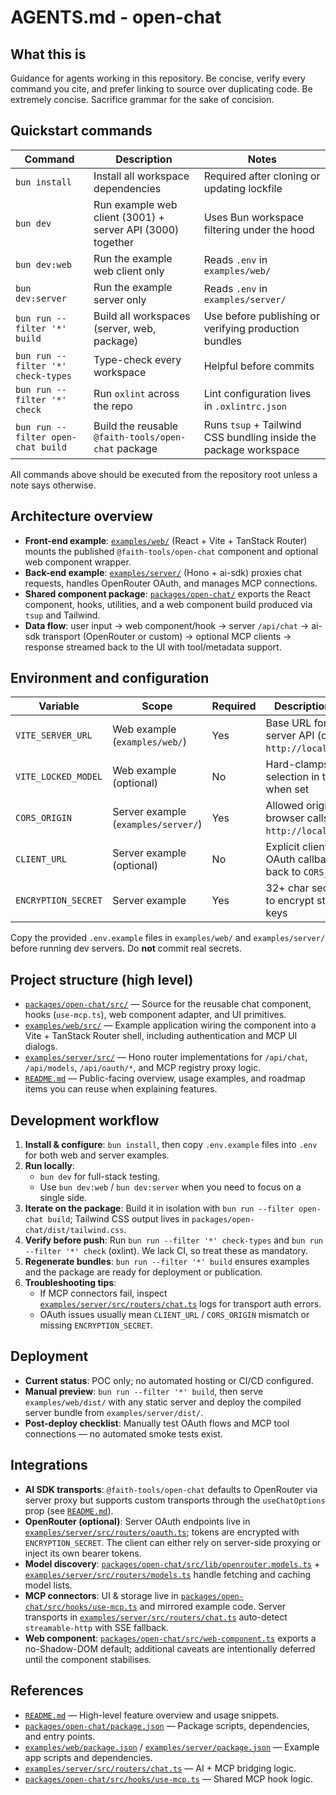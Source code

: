 # AGENTS.md - open-chat
## What this is
Guidance for agents working in this repository. Be concise, verify every command you cite, and prefer linking to source over duplicating code. Be extremely concise. Sacrifice grammar for the sake of concision.

## Quickstart commands
| Command | Description | Notes |
| --- | --- | --- |
| `bun install` | Install all workspace dependencies | Required after cloning or updating lockfile |
| `bun dev` | Run example web client (3001) + server API (3000) together | Uses Bun workspace filtering under the hood |
| `bun dev:web` | Run the example web client only | Reads `.env` in `examples/web/` |
| `bun dev:server` | Run the example server only | Reads `.env` in `examples/server/` |
| `bun run --filter '*' build` | Build all workspaces (server, web, package) | Use before publishing or verifying production bundles |
| `bun run --filter '*' check-types` | Type-check every workspace | Helpful before commits |
| `bun run --filter '*' check` | Run `oxlint` across the repo | Lint configuration lives in `.oxlintrc.json` |
| `bun run --filter open-chat build` | Build the reusable `@faith-tools/open-chat` package | Runs `tsup` + Tailwind CSS bundling inside the package workspace |

All commands above should be executed from the repository root unless a note says otherwise.

## Architecture overview
- **Front-end example**: [`examples/web/`](examples/web/) (React + Vite + TanStack Router) mounts the published `@faith-tools/open-chat` component and optional web component wrapper.
- **Back-end example**: [`examples/server/`](examples/server/) (Hono + ai-sdk) proxies chat requests, handles OpenRouter OAuth, and manages MCP connections.
- **Shared component package**: [`packages/open-chat/`](packages/open-chat/) exports the React component, hooks, utilities, and a web component build produced via `tsup` and Tailwind.
- **Data flow**: user input → web component/hook → server `/api/chat` → ai-sdk transport (OpenRouter or custom) → optional MCP clients → response streamed back to the UI with tool/metadata support.

## Environment and configuration
| Variable | Scope | Required | Description / Notes |
| --- | --- | --- | --- |
| `VITE_SERVER_URL` | Web example (`examples/web/`) | Yes | Base URL for the server API (default `http://localhost:3000`) |
| `VITE_LOCKED_MODEL` | Web example (optional) | No | Hard-clamps model selection in the UI when set |
| `CORS_ORIGIN` | Server example (`examples/server/`) | Yes | Allowed origin for browser calls (e.g., `http://localhost:3001`) |
| `CLIENT_URL` | Server example (optional) | No | Explicit client URL for OAuth callbacks; falls back to `CORS_ORIGIN` |
| `ENCRYPTION_SECRET` | Server example | Yes | 32+ char secret used to encrypt stored API keys |

Copy the provided `.env.example` files in `examples/web/` and `examples/server/` before running dev servers. Do **not** commit real secrets.

## Project structure (high level)
- [`packages/open-chat/src/`](packages/open-chat/src/) — Source for the reusable chat component, hooks (`use-mcp.ts`), web component adapter, and UI primitives.
- [`examples/web/src/`](examples/web/src/) — Example application wiring the component into a Vite + TanStack Router shell, including authentication and MCP UI dialogs.
- [`examples/server/src/`](examples/server/src/) — Hono router implementations for `/api/chat`, `/api/models`, `/api/oauth/*`, and MCP registry proxy logic.
- [`README.md`](README.md) — Public-facing overview, usage examples, and roadmap items you can reuse when explaining features.

## Development workflow
1. **Install & configure**: `bun install`, then copy `.env.example` files into `.env` for both web and server examples.
2. **Run locally**: 
   - `bun dev` for full-stack testing.
   - Use `bun dev:web` / `bun dev:server` when you need to focus on a single side.
3. **Iterate on the package**: Build it in isolation with `bun run --filter open-chat build`; Tailwind CSS output lives in `packages/open-chat/dist/tailwind.css`.
4. **Verify before push**: Run `bun run --filter '*' check-types` and `bun run --filter '*' check` (oxlint). We lack CI, so treat these as mandatory.
5. **Regenerate bundles**: `bun run --filter '*' build` ensures examples and the package are ready for deployment or publication.
6. **Troubleshooting tips**:
   - If MCP connectors fail, inspect [`examples/server/src/routers/chat.ts`](examples/server/src/routers/chat.ts) logs for transport auth errors.
   - OAuth issues usually mean `CLIENT_URL` / `CORS_ORIGIN` mismatch or missing `ENCRYPTION_SECRET`.

## Deployment
- **Current status**: POC only; no automated hosting or CI/CD configured.
- **Manual preview**: `bun run --filter '*' build`, then serve `examples/web/dist/` with any static server and deploy the compiled server bundle from `examples/server/dist/`.
- **Post-deploy checklist**: Manually test OAuth flows and MCP tool connections — no automated smoke tests exist.

## Integrations
- **AI SDK transports**: `@faith-tools/open-chat` defaults to OpenRouter via server proxy but supports custom transports through the `useChatOptions` prop (see [`README.md`](README.md#override-transport-or-lock-a-model-with-usechatoptions)).
- **OpenRouter (optional)**: Server OAuth endpoints live in [`examples/server/src/routers/oauth.ts`](examples/server/src/routers/oauth.ts); tokens are encrypted with `ENCRYPTION_SECRET`. The client can either rely on server-side proxying or inject its own bearer tokens.
- **Model discovery**: [`packages/open-chat/src/lib/openrouter.models.ts`](packages/open-chat/src/lib/openrouter.models.ts) + [`examples/server/src/routers/models.ts`](examples/server/src/routers/models.ts) handle fetching and caching model lists.
- **MCP connectors**: UI & storage live in [`packages/open-chat/src/hooks/use-mcp.ts`](packages/open-chat/src/hooks/use-mcp.ts) and mirrored example code. Server transports in [`examples/server/src/routers/chat.ts`](examples/server/src/routers/chat.ts) auto-detect `streamable-http` with SSE fallback.
- **Web component**: [`packages/open-chat/src/web-component.ts`](packages/open-chat/src/web-component.ts) exports a no-Shadow-DOM default; additional caveats are intentionally deferred until the component stabilises.

## References
- [`README.md`](README.md) — High-level feature overview and usage snippets.
- [`packages/open-chat/package.json`](packages/open-chat/package.json) — Package scripts, dependencies, and entry points.
- [`examples/web/package.json`](examples/web/package.json) / [`examples/server/package.json`](examples/server/package.json) — Example app scripts and dependencies.
- [`examples/server/src/routers/chat.ts`](examples/server/src/routers/chat.ts) — AI + MCP bridging logic.
- [`packages/open-chat/src/hooks/use-mcp.ts`](packages/open-chat/src/hooks/use-mcp.ts) — Shared MCP hook logic.